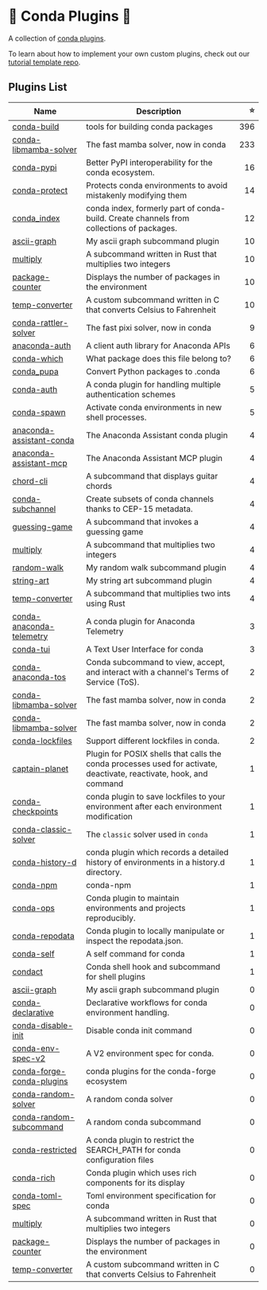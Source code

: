 # 🔌 Conda Plugins 🔌

A collection of [conda plugins](https://docs.conda.io/projects/conda/en/latest/dev-guide/plugins/index.html).

To learn about how to implement your own custom plugins, check out our [tutorial template repo](https://github.com/conda/conda-plugin-template).

## Plugins List

<!-- PLUGIN_LIST -->
| Name | Description | ⭐ |
|------|-------------|--:|
| [conda-build](https://github.com/conda/conda-build) | tools for building conda packages | 396 |
| [conda-libmamba-solver](https://github.com/conda/conda-libmamba-solver) | The fast mamba solver, now in conda | 233 |
| [conda-pypi](https://github.com/conda-incubator/conda-pypi) | Better PyPI interoperability for the conda ecosystem. | 16 |
| [conda-protect](https://github.com/conda-incubator/conda-protect) | Protects conda environments to avoid mistakenly modifying them | 14 |
| [conda_index](https://github.com/conda/conda-index) | conda index, formerly part of conda-build. Create channels from collections of packages. | 12 |
| [ascii-graph](https://github.com/conda/conda-plugin-template) | My ascii graph subcommand plugin | 10 |
| [multiply](https://github.com/conda/conda-plugin-template) | A subcommand written in Rust that multiplies two integers | 10 |
| [package-counter](https://github.com/conda/conda-plugin-template) | Displays the number of packages in the environment | 10 |
| [temp-converter](https://github.com/conda/conda-plugin-template) | A custom subcommand written in C that converts Celsius to Fahrenheit | 10 |
| [conda-rattler-solver](https://github.com/conda-incubator/conda-rattler-solver) | The fast pixi solver, now in conda | 9 |
| [anaconda-auth](https://github.com/anaconda/anaconda-auth) | A client auth library for Anaconda APIs | 6 |
| [conda-which](https://github.com/kelvinou01/conda-which) | What package does this file belong to? | 6 |
| [conda_pupa](https://github.com/dholth/conda-pupa) | Convert Python packages to .conda | 6 |
| [conda-auth](https://github.com/conda-incubator/conda-auth) | A conda plugin for handling multiple authentication schemes | 5 |
| [conda-spawn](https://github.com/conda-incubator/conda-spawn) | Activate conda environments in new shell processes. | 5 |
| [anaconda-assistant-conda](https://github.com/anaconda/assistant-sdk) | The Anaconda Assistant conda plugin | 4 |
| [anaconda-assistant-mcp](https://github.com/anaconda/assistant-sdk) | The Anaconda Assistant MCP plugin | 4 |
| [chord-cli](https://github.com/beeankha/SimplePythonStuff) | A subcommand that displays guitar chords | 4 |
| [conda-subchannel](https://github.com/conda-incubator/conda-subchannel) | Create subsets of conda channels thanks to CEP-15 metadata. | 4 |
| [guessing-game](https://github.com/beeankha/SimplePythonStuff) | A subcommand that invokes a guessing game | 4 |
| [multiply](https://github.com/beeankha/SimplePythonStuff) | A subcommand that multiplies two integers | 4 |
| [random-walk](https://github.com/beeankha/SimplePythonStuff) | My random walk subcommand plugin | 4 |
| [string-art](https://github.com/beeankha/SimplePythonStuff) | My string art subcommand plugin | 4 |
| [temp-converter](https://github.com/beeankha/SimplePythonStuff) | A subcommand that multiplies two ints using Rust | 4 |
| [conda-anaconda-telemetry](https://github.com/anaconda/conda-anaconda-telemetry) | A conda plugin for Anaconda Telemetry | 3 |
| [conda-tui](https://github.com/conda-incubator/conda-tui) | A Text User Interface for conda | 3 |
| [conda-anaconda-tos](https://github.com/anaconda/conda-anaconda-tos) | Conda subcommand to view, accept, and interact with a channel's Terms of Service (ToS). | 2 |
| [conda-libmamba-solver](https://github.com/Gujilde163904STI/lifi-project) | The fast mamba solver, now in conda | 2 |
| [conda-libmamba-solver](https://github.com/Gujilde163904STI/lifi-project) | The fast mamba solver, now in conda | 2 |
| [conda-lockfiles](https://github.com/conda-incubator/conda-lockfiles) | Support different lockfiles in conda. | 2 |
| [captain-planet](https://github.com/kalawac/simple-bash-plugin) | Plugin for POSIX shells that calls the conda processes used for activate, deactivate, reactivate, hook, and command | 1 |
| [conda-checkpoints](https://github.com/conda-incubator/conda-checkpoints) | conda plugin to save lockfiles to your environment after each environment modification | 1 |
| [conda-classic-solver](https://github.com/conda/conda-classic-solver) | The `classic` solver used in `conda` | 1 |
| [conda-history-d](https://github.com/jjhelmus/conda-history-d) | conda plugin which records a detailed history of environments in a history.d directory. | 1 |
| [conda-npm](https://github.com/aterrel/conda-npm) | conda-npm | 1 |
| [conda-ops](https://github.com/acwooding/conda-ops) | Conda plugin to maintain environments and projects reproducibly. | 1 |
| [conda-repodata](https://github.com/kenodegard/conda-repodata) | Conda plugin to locally manipulate or inspect the repodata.json. | 1 |
| [conda-self](https://github.com/conda-incubator/conda-self) | A self command for conda | 1 |
| [condact](https://github.com/conda-incubator/conda-shell) | Conda shell hook and subcommand for shell plugins | 1 |
| [ascii-graph](https://github.com/TMK04/conda-plugin) | My ascii graph subcommand plugin | 0 |
| [conda-declarative](https://github.com/jaimergp/conda-declarative) | Declarative workflows for conda environment handling. | 0 |
| [conda-disable-init](https://github.com/jennan/conda_disable_init) | Disable conda init command | 0 |
| [conda-env-spec-v2](https://github.com/peytondmurray/conda-env-spec-v2) | A V2 environment spec for conda. | 0 |
| [conda-forge-conda-plugins](https://github.com/regro/conda-forge-conda-plugins) | conda plugins for the conda-forge ecosystem | 0 |
| [conda-random-solver](https://github.com/costrouc/conda-random-solver) | A random conda solver | 0 |
| [conda-random-subcommand](https://github.com/costrouc/conda-random-subcomand) | A random conda subcommand | 0 |
| [conda-restricted](https://github.com/jezdez/conda-restricted) | A conda plugin to restrict the SEARCH_PATH for conda configuration files | 0 |
| [conda-rich](https://github.com/conda-incubator/conda-rich) | Conda plugin which uses rich components for its display | 0 |
| [conda-toml-spec](https://github.com/peytondmurray/conda-toml-spec) | Toml environment specification for conda | 0 |
| [multiply](https://github.com/TMK04/conda-plugin) | A subcommand written in Rust that multiplies two integers | 0 |
| [package-counter](https://github.com/TMK04/conda-plugin) | Displays the number of packages in the environment | 0 |
| [temp-converter](https://github.com/TMK04/conda-plugin) | A custom subcommand written in C that converts Celsius to Fahrenheit | 0 |

<!-- PLUGIN_LIST -->

[libmamba-shield]: https://img.shields.io/github/release/conda/conda-libmamba-solver.svg
[libmamba-releases]: https://github.com/conda/conda-libmamba-solver/releases
[libmamba-contributors]: https://github.com/conda/conda-libmamba-solver/graphs/contributors
[mamba project]: https://mamba.readthedocs.io/en/latest/

[auth-shield]: https://img.shields.io/github/v/release/conda-incubator/conda-auth.svg
[auth-releases]: https://github.com/conda-incubator/conda-auth/releases
[auth-contributors]: https://github.com/conda-incubator/conda-auth/graphs/contributors

[lock-shield]: https://img.shields.io/github/v/release/conda/conda-lock.svg
[lock-releases]: https://github.com/conda/conda-lock/releases
[lock-contributors]: https://github.com/conda/conda-lock/graphs/contributors

[protect-shield]: https://img.shields.io/github/v/release/conda-incubator/conda-protect.svg
[protect-releases]: https://github.com/conda-incubator/conda-protect/releases
[protect-contributors]: https://github.com/conda-incubator/conda-protect/graphs/contributors
[pre/post-command blog post]: https://conda.org/blog/2023-07-31-latest-conda-release-includes-new-plugin-hooks#conda-protect-and-the-pre-command-hook
